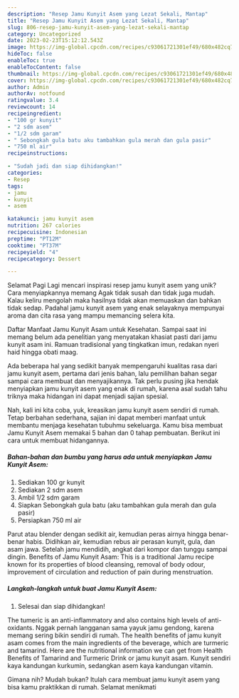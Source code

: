 ```yaml
---
description: "Resep Jamu Kunyit Asem yang Lezat Sekali, Mantap"
title: "Resep Jamu Kunyit Asem yang Lezat Sekali, Mantap"
slug: 806-resep-jamu-kunyit-asem-yang-lezat-sekali-mantap
category: Uncategorized
date: 2023-02-23T15:12:12.543Z
image: https://img-global.cpcdn.com/recipes/c93061721301ef49/680x482cq70/jamu-kunyit-asem-foto-resep-utama.jpg
hideToc: false
enableToc: true
enableTocContent: false
thumbnail: https://img-global.cpcdn.com/recipes/c93061721301ef49/680x482cq70/jamu-kunyit-asem-foto-resep-utama.jpg
cover: https://img-global.cpcdn.com/recipes/c93061721301ef49/680x482cq70/jamu-kunyit-asem-foto-resep-utama.jpg
author: Admin
authorAv: notfound
ratingvalue: 3.4
reviewcount: 14
recipeingredient:
- "100 gr kunyit"
- "2 sdm asem"
- "1/2 sdm garam"
- " Sebongkah gula batu aku tambahkan gula merah dan gula pasir"
- "750 ml air"
recipeinstructions:

- "Sudah jadi dan siap dihidangkan!"
categories:
- Resep
tags:
- jamu
- kunyit
- asem

katakunci: jamu kunyit asem 
nutrition: 267 calories
recipecuisine: Indonesian
preptime: "PT12M"
cooktime: "PT37M"
recipeyield: "4"
recipecategory: Dessert

---
```



Selamat Pagi Lagi mencari inspirasi resep jamu kunyit asem yang unik? Cara menyiapkannya memang Agak tidak susah dan tidak juga mudah. Kalau keliru mengolah maka hasilnya tidak akan memuaskan dan bahkan tidak sedap. Padahal jamu kunyit asem yang enak selayaknya mempunyai aroma dan cita rasa yang mampu memancing selera kita.


Daftar Manfaat Jamu Kunyit Asam untuk Kesehatan. Sampai saat ini memang belum ada penelitian yang menyatakan khasiat pasti dari jamu kunyit asam ini. Ramuan tradisional yang tingkatkan imun, redakan nyeri haid hingga obati maag.

Ada beberapa hal yang sedikit banyak mempengaruhi kualitas rasa dari jamu kunyit asem, pertama dari jenis bahan, lalu pemilihan bahan segar sampai cara membuat dan menyajikannya. Tak perlu pusing jika hendak menyiapkan jamu kunyit asem yang enak di rumah, karena asal sudah tahu triknya maka hidangan ini dapat menjadi sajian spesial.


Nah, kali ini kita coba, yuk, kreasikan jamu kunyit asem sendiri di rumah. Tetap berbahan sederhana, sajian ini dapat memberi manfaat untuk membantu menjaga kesehatan tubuhmu sekeluarga. Kamu bisa membuat Jamu Kunyit Asem memakai 5 bahan dan 0 tahap pembuatan. Berikut ini cara untuk membuat hidangannya.

<!--inarticleads1-->

##### Bahan-bahan dan bumbu yang harus ada untuk menyiapkan Jamu Kunyit Asem:

1. Sediakan 100 gr kunyit
1. Sediakan 2 sdm asem
1. Ambil 1/2 sdm garam
1. Siapkan  Sebongkah gula batu (aku tambahkan gula merah dan gula pasir)
1. Persiapkan 750 ml air


Parut atau blender dengan sedikit air, kemudian peras airnya hingga benar-benar habis. Didihkan air, kemudian rebus air perasan kunyit, gula, dan asam jawa. Setelah jamu mendidih, angkat dari kompor dan tunggu sampai dingin. Benefits of Jamu Kunyit Asam: This is a traditional Jamu recipe known for its properties of blood cleansing, removal of body odour, improvement of circulation and reduction of pain during menstruation. 

<!--inarticleads2-->

##### Langkah-langkah untuk buat Jamu Kunyit Asem:


1. Selesai dan siap dihidangkan!

The tumeric is an anti-inflammatory and also contains high levels of anti-oxidants. Nggak pernah langganan sama yayuk jamu gendong, karena memang sering bikin sendiri di rumah. The health benefits of jamu kunyit asam comes from the main ingredients of the beverage, which are turmeric and tamarind. Here are the nutritional information we can get from Health Benefits of Tamarind and Turmeric Drink or jamu kunyit asam. Kunyit sendiri kaya kandungan kurkumin, sedangkan asem kaya kandungan vitamin. 

Gimana nih? Mudah bukan? Itulah cara membuat jamu kunyit asem yang bisa kamu praktikkan di rumah. Selamat menikmati
